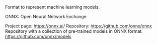 Format to represent machine learning models.

ONNX: Open Neural Network Exchange

Project page: https://onnx.ai/
Repository: https://github.com/onnx/onnx
Repository with a collection of pre-trained models in ONNX format: https://github.com/onnx/models